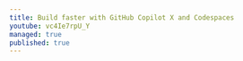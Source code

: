 ```yaml
---
title: Build faster with GitHub Copilot X and Codespaces
youtube: vc4Ie7rpU_Y
managed: true
published: true
---
```


